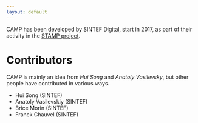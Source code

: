 ```yaml
---
layout: default
---
```


CAMP has been developed by SINTEF Digital, start in 2017, as part of
their activity in the [STAMP project](https://www.stamp-project.eu/).

# Contributors

CAMP is mainly an idea from *Hui Song* and *Anatoly Vasilevsky*, but other
people have contributed in various ways.

 - Hui Song (SINTEF)
 - Anatoly Vasilevskiy (SINTEF)
 - Brice Morin (SINTEF)
 - Franck Chauvel (SINTEF)
 
